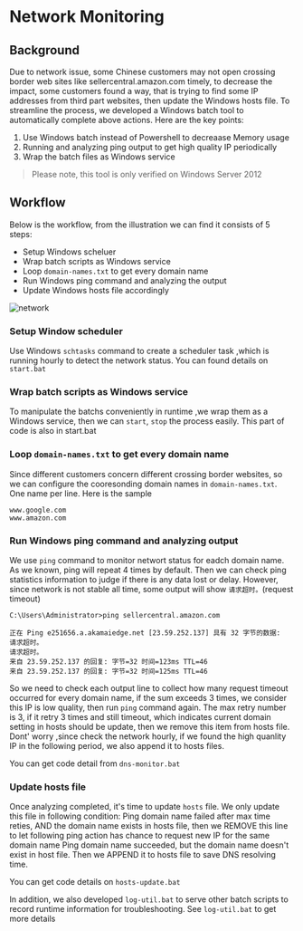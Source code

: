 # Network Monitoring

## Background
Due to network issue, some Chinese customers may not open crossing border web sites like sellercentral.amazon.com timely, to decrease the impact, some customers found a way, that is trying to find some IP addresses from third part websites, then update the Windows hosts file. To streamline the process, we developed a Windows batch tool to automatically complete above actions. Here are the key points:
1. Use Windows batch instead of Powershell to decreaase Memory usage
2. Running and analyzing ping output to get high quality IP periodically
3. Wrap the batch files as Windows service

> Please note, this tool is only verified on Windows Server 2012
## Workflow

Below is the workflow, from the illustration we can find it consists of 5 steps:

* Setup Windows scheluer
* Wrap batch scripts as Windows service
* Loop `domain-names.txt` to get every domain name
* Run Windows ping command and analyzing the output
* Update Windows hosts file accordingly


![network](https://github.com/nwcd-samples/network-monitor/assets/5533748/5a5212ef-3981-4a95-8ea4-e49a945dc7f1)

### Setup Window scheduler
Use Windows `schtasks` command to create a scheduler task ,which is running hourly to detect the network status. You can found details on `start.bat`

### Wrap batch scripts as Windows service
To manipulate the batchs conveniently in runtime ,we wrap them as a Windows service, then we can `start`, `stop` the process easily. This part of code is also in start.bat

### Loop `domain-names.txt` to get every domain name
Since different customers concern different crossing border websites, so we can configure the cooresonding domain names in `domain-names.txt`. One name per line. Here is the sample
```
www.google.com
www.amazon.com
```

### Run Windows ping command and analyzing output
We use `ping` command to monitor networt status for eadch domain name. As we known, ping will repeat 4 times by default. Then we can check ping statistics information to judge if there is any data lost or delay. However, since network is not stable all time, some output will show `请求超时。`(request timeout)

```
C:\Users\Administrator>ping sellercentral.amazon.com

正在 Ping e251656.a.akamaiedge.net [23.59.252.137] 具有 32 字节的数据:
请求超时。
请求超时。
来自 23.59.252.137 的回复: 字节=32 时间=123ms TTL=46
来自 23.59.252.137 的回复: 字节=32 时间=125ms TTL=46
```

So we need to check each output line to collect how many request timeout occurred for every domain name, if the sum exceeds 3 times, we consider this IP is low quality, then run `ping` command again. The max retry number is 3, if it retry 3 times and still timeout, which indicates current domain setting in hosts should be update, then we remove this item from hosts file. Dont' worry ,since check the network hourly, if we found the high quanlity IP in the following period, we also append it to hosts files. 

You can get code detail from `dns-monitor.bat`

### Update hosts file
Once analyzing completed, it's time to update `hosts` file. We only update this file in following condition:
Ping domain name failed after max time reties, AND the domain name exists in hosts file, then we REMOVE this line to let following ping action has chance to request new IP for the same domain name 
Ping domain name succeeded, but the domain name doesn't exist in host file. Then we APPEND it to hosts file to save DNS resolving time.

You can get code details on `hosts-update.bat`

In addition, we also developed `log-util.bat` to serve other batch scripts to record runtime information for troubleshooting. See `log-util.bat` to get more details
